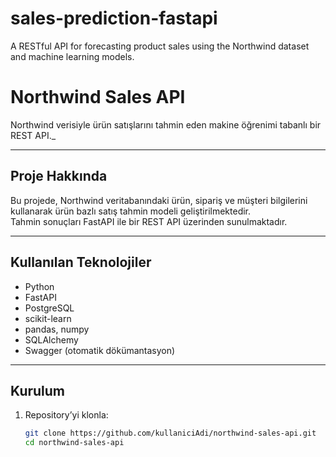 # sales-prediction-fastapi
A RESTful API for forecasting product sales using the Northwind dataset and machine learning models.


# Northwind Sales API

Northwind verisiyle ürün satışlarını tahmin eden makine öğrenimi tabanlı bir REST API._

---

## Proje Hakkında

Bu projede, Northwind veritabanındaki ürün, sipariş ve müşteri bilgilerini kullanarak ürün bazlı satış tahmin modeli geliştirilmektedir.  
Tahmin sonuçları FastAPI ile bir REST API üzerinden sunulmaktadır.

---

## Kullanılan Teknolojiler

- Python
- FastAPI
- PostgreSQL
- scikit-learn
- pandas, numpy
- SQLAlchemy
- Swagger (otomatik dökümantasyon)

---

## Kurulum

1. Repository’yi klonla:
   ```bash
   git clone https://github.com/kullaniciAdi/northwind-sales-api.git
   cd northwind-sales-api


   
